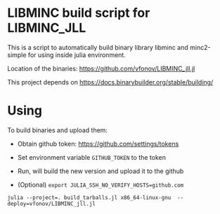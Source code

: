 # LIBMINC build script for LIBMINC_JLL

This is a script to automatically build binary library libminc and minc2-simple 
for using inside julia environment. 

Location of the binaries: https://github.com/vfonov/LIBMINC_jll.jl

This project depends on https://docs.binarybuilder.org/stable/building/ 

# Using

To build binaries and upload them: 

 - Obtain github token: https://github.com/settings/tokens 

 - Set environment variable `GITHUB_TOKEN`  to the token

 - Run, will build the new version and upload it to the github
 - (Optional) `export JULIA_SSH_NO_VERIFY_HOSTS=github.com`


```
julia --project=. build_tarballs.jl x86_64-linux-gnu  --deploy=vfonov/LIBMINC_jll.jl
```
